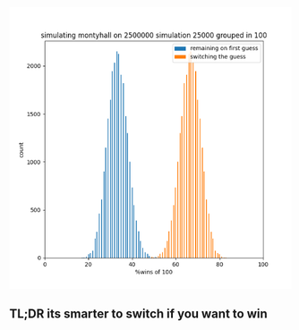 ![resultint from simulations](https://github.com/StigHaraldGustavsen/MontyHall/blob/master/montyhall/res.png?raw=true)

## TL;DR its smarter to switch if you want to win 